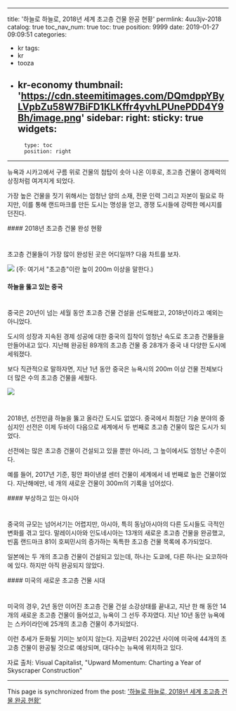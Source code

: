 
---
title: '하늘로 하늘로, 2018년 세계 초고층 건물 완공 현황'
permlink: 4uu3jv-2018
catalog: true
toc_nav_num: true
toc: true
position: 9999
date: 2019-01-27 09:09:51
categories:
- kr
tags:
- kr
- tooza
- kr-economy
thumbnail: 'https://cdn.steemitimages.com/DQmdppYByLVpbZu58W7BiFD1KLKffr4yvhLPUnePDD4Y9Bh/image.png'
sidebar:
    right:
        sticky: true
widgets:
    -
        type: toc
        position: right
---


뉴욕과 시카고에서 구름 위로 건물의 첨탑이 솟아 나온 이후로, 초고층 건물이 경제력의 상징처럼 여겨지게 되었다.

가장 높은 건물을 짓기 위해서는 엄청난 양의 소재, 전문 인력 그리고 자본이 필요로 하지만, 이를 통해 랜드마크를 만든 도시는 명성을 얻고, 경쟁 도시들에 강력한 메시지를 던진다.

​#### 2018년 초고층 건물 완성 현황
#
​초고층 건물들이 가장 많이 완성된 곳은 어디일까? 다음 차트를 보자.

![](https://cdn.steemitimages.com/DQmdppYByLVpbZu58W7BiFD1KLKffr4yvhLPUnePDD4Y9Bh/image.png)
(주: 여기서 "초고층"이란 높이 200m 이상을 말한다.)

#### 하늘을 뚫고 있는 중국
#
​중국은 20년이 넘는 세월 동안 초고층 건물 건설을 선도해왔고, 2018년이라고 예외는 아니었다.

​도시의 성장과 지속된 경제 성공에 대한 중국의 집착이 엄청난 속도로 초고층 건물들을 만들어내고 있다. 지난해 완공된 89개의 초고층 건물 중 28개가 중국 내 다양한 도시에 세워졌다. 

보다 직관적으로 말하자면, 지난 1년 동안 중국은 뉴욕시의 200m 이상 건물 전체보다 더 많은 수의 초고층 건물을 세웠다.

​![](https://cdn.steemitimages.com/DQmXn89HoJPvJ4zRDdThjcnKbRbAaFRYvFZ4ijKpDCQ9xgy/image.png)
#
2018년, 선전만큼 하늘을 뚫고 올라간 도시도 없었다. 중국에서 최첨단 기술 분야의 중심지인 선전은 이제 두바이 다음으로 세계에서 두 번째로 초고층 건물이 많은 도시가 되었다. 

​선전에는 많은 초고층 건물이 건설되고 있을 뿐만 아니라, 그 높이에서도 엄청난 수준이다. 

​예를 들어, 2017년 기준, 핑안 파이낸셜 센터 건물이 세계에서 네 번째로 높은 건물이었다. 지난해에만, 네 개의 새로운 건물이 300m의 기록을 넘어섰다.

​#### 부상하고 있는 아시아
#
​중국의 규모는 넘어서기는 어렵지만, 아시아, 특히 동남아시아의 다른 도시들도 극적인 변화를 겪고 있다. 말레이시아와 인도네시아는 13개의 새로운 초고층 건물을 완공했고, 빈홈 랜드마크 81이 호찌민시의 증가하는 독특한 초고층 건물 목록에 추가되었다.

​일본에는 두 개의 초고층 건물이 건설되고 있는데, 하나는 도쿄에, 다른 하나는 요코하마에 있다. 하지만 아직 완공되지 않았다.

​#### 미국의 새로운 초고층 건물 시대
#
​미국의 경우, 2년 동안 이어진 초고층 건물 건설 소강상태를 끝내고, 지난 한 해 동안 14개의 새로운 초고층 건물이 들어섰고, 뉴욕이 그 선두 주자였다. 지난 10년 동안 뉴욕에는 스카이라인에 25개의 초고층 건물이 추가되었다.

​이런 추세가 둔화될 기미는 보이지 않는다. 지금부터 2022년 사이에 미국에 44개의 초고층 건물이 완공될 것으로 예상되며, 대다수는 뉴욕에 위치하고 있다.

​자료 출처: Visual Capitalist, "Upward Momentum: Charting a Year of Skyscraper Construction"

- - -

This page is synchronized from the post: ['하늘로 하늘로, 2018년 세계 초고층 건물 완공 현황'](https://steemit.com/@pius.pius/4uu3jv-2018)
